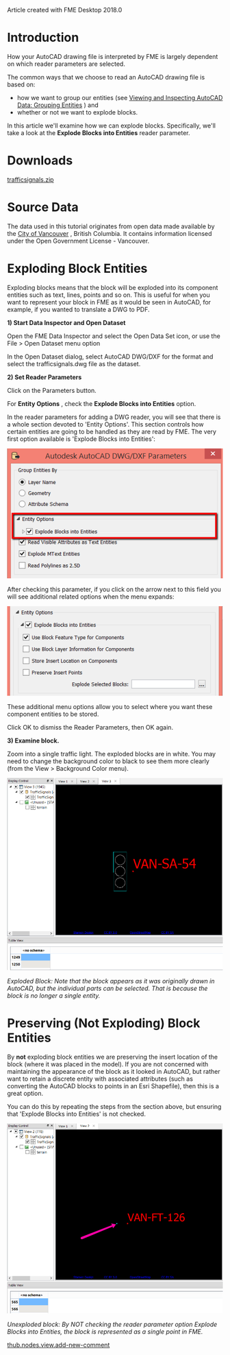 Article created with FME Desktop 2018.0

Introduction
============

How your AutoCAD drawing file is interpreted by FME is largely dependent
on which reader parameters are selected.

The common ways that we choose to read an AutoCAD drawing file is based
on:

-   how we want to group our entities (see [Viewing and Inspecting
    AutoCAD Data: Grouping
    Entities](https://knowledge.safe.com/articles/22435/getting-started-with-autocad-and-fme-reader-parame.html)
    ) and
-   whether or not we want to explode blocks.

In this article we\'ll examine how we can explode blocks. Specifically,
we\'ll take a look at the **Explode Blocks into Entities** reader
parameter.

Downloads
=========

[trafficsignals.zip](https://knowledge.safe.com/storage/attachments/2440-trafficsignals.zip)

Source Data
===========

The data used in this tutorial originates from open data made available
by the [City of Vancouver](http://data.vancouver.ca/) , British
Columbia. It contains information licensed under the Open Government
License - Vancouver.

Exploding Block Entities
========================

Exploding blocks means that the block will be exploded into its
component entities such as text, lines, points and so on. This is useful
for when you want to represent your block in FME as it would be seen in
AutoCAD, for example, if you wanted to translate a DWG to PDF.

**1) Start Data Inspector and Open Dataset**

Open the FME Data Inspector and select the Open Data Set icon, or use
the File \> Open Dataset menu option

In the Open Dataset dialog, select AutoCAD DWG/DXF for the format and
select the trafficsignals.dwg file as the dataset.

**2) Set Reader Parameters**

Click on the Parameters button.

For **Entity Options** , check the **Explode Blocks into Entities**
option.

In the reader parameters for adding a DWG reader, you will see that
there is a whole section devoted to \'Entity Options\'. This section
controls how certain entities are going to be handled as they are read
by FME. The very first option available is \'Explode Blocks into
Entities\':

![](CADGIS3LabExercises/Images/abc5ff7c45858f0b116350157bf47f693f8600be.png)

After checking this parameter, if you click on the arrow next to this
field you will see additional related options when the menu expands:

![](CADGIS3LabExercises/Images/5a82b420497b12bb6a15423bd582aab17b4fecce.png)

These additional menu options allow you to select where you want these
component entities to be stored.

Click OK to dismiss the Reader Parameters, then OK again.

**3) Examine block.**

Zoom into a single traffic light. The exploded blocks are in white. You
may need to change the background color to black to see them more
clearly (from the View \> Background Color menu).

![](CADGIS3LabExercises/Images/72a354c1d5304ccfc3aa30ca3c09080ae70d11f8.png)

*Exploded Block: Note that the block appears as it was originally drawn
in AutoCAD, but the individual parts can be selected. That is because
the block is no longer a single entity.*

Preserving (Not Exploding) Block Entities
=========================================

By **not** exploding block entities we are preserving the insert
location of the block (where it was placed in the model). If you are not
concerned with maintaining the appearance of the block as it looked in
AutoCAD, but rather want to retain a discrete entity with associated
attributes (such as converting the AutoCAD blocks to points in an Esri
Shapefile), then this is a great option.

You can do this by repeating the steps from the section above, but
ensuring that 'Explode Blocks into Entities' is not checked.

![](CADGIS3LabExercises/Images/9b3fdc057728727954c2111b60f327f7ffc4abb1.png)

*Unexploded block: By NOT checking the reader parameter option Explode
Blocks into Entities, the block is represented as a single point in
FME.*

[thub.nodes.view.add-new-comment](#)
